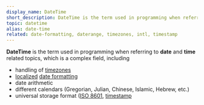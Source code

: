 ```yaml
---
display_name: DateTime
short_description: DateTime is the term used in programming when referring to date and time related topics.
topic: datetime
alias: date-time
related: date-formatting, daterange, timezones, intl, timestamp
---
```

**DateTime** is the term used in programming when referring to **date** and **time** related topics, which is a complex field, including
* handling of [timezones](https://github.com/topics/timezones)
* [localized](https://github.com/topics/localization) [date formatting](https://github.com/topics/date-formatting)
* date arithmetic
* different calendars (Gregorian, Julian, Chinese, Islamic, Hebrew, etc.)
* universal storage format ([ISO 8601](https://github.com/topics/iso-8601), [timestamp](https://github.com/topics/timestamp)
